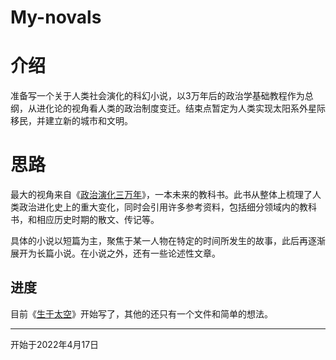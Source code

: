 My-novals
===========
 
# 介绍
准备写一个关于人类社会演化的科幻小说，以3万年后的政治学基础教程作为总纲，从进化论的视角看人类的政治制度变迁。结束点暂定为人类实现太阳系外星际移民，并建立新的城市和文明。

# 思路

最大的视角来自《[政治演化三万年](https://github.com/alone-tree/My-novals/blob/main/%E6%94%BF%E6%B2%BB%E6%BC%94%E5%8C%96%E4%B8%89%E4%B8%87%E5%B9%B4.md)》，一本未来的教科书。此书从整体上梳理了人类政治进化史上的重大变化，同时会引用许多参考资料，包括细分领域内的教科书，和相应历史时期的散文、传记等。

具体的小说以短篇为主，聚焦于某一人物在特定的时间所发生的故事，此后再逐渐展开为长篇小说。在小说之外，还有一些论述性文章。

进度
-------------

目前《[生于太空](https://github.com/alone-tree/My-novals/blob/main/%E7%94%9F%E4%BA%8E%E5%A4%AA%E7%A9%BA.md)》开始写了，其他的还只有一个文件和简单的想法。


---------------

开始于2022年4月17日
